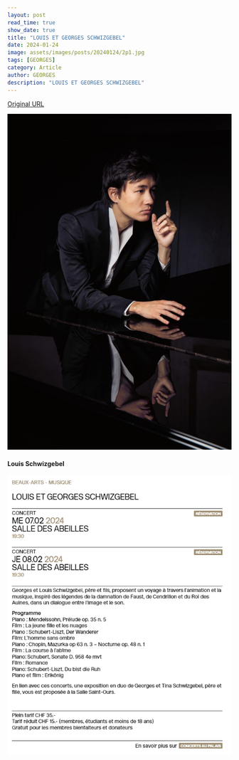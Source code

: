 ```yaml
---
layout: post
read_time: true
show_date: true
title: "LOUIS ET GEORGES SCHWIZGEBEL"
date: 2024-01-24
image: assets/images/posts/20240124/2p1.jpg
tags: [GEORGES]
category: Article
author: GEORGES
description: "LOUIS ET GEORGES SCHWIZGEBEL"
---
```


[Original URL](https://societedesarts.ch/evenement/schwizgebel/)

![image](./assets/images/posts/20240124/2p1.jpg)
#### Louis Schwizgebel

![image](./assets/images/posts/20240124/2p2.png)


